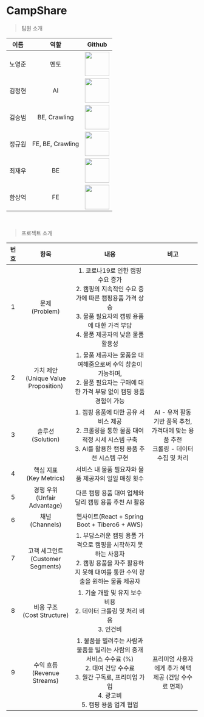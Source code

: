 # CampShare
> 팀원 소개
  
| 이름 | 역할 | Github |
|:-:|:-:|:-:|
| 노영준 | 멘토 | <a href="https://github.com/youngjun-99"><img src="https://avatars.githubusercontent.com/u/83204523?v=4" width="64" height="64"></a> | 
| 김정현 | AI | <a href="https://github.com/kjhz2"><img src="https://avatars.githubusercontent.com/u/146512830?v=4" width="64" height="64"></a> | 
| 김승범 | BE, Crawling | <a href="https://github.com/SeungBeom53"><img src="https://avatars.githubusercontent.com/u/132819503?v=4" width="64" height="64"></a> | 
| 정규원 | FE, BE, Crawling | <a href="https://github.com/digitpic"><img src="https://avatars.githubusercontent.com/u/63178849?v=4" width="64" height="64"></a> | 
| 최재우 | BE | <a href="https://github.com/cjw0324"><img src="https://avatars.githubusercontent.com/u/51539046?v=4" width="64" height="64"></a> | 
| 함상억 | FE | <a href="https://github.com/Sangeok"><img src="https://avatars.githubusercontent.com/u/103489700?v=4" width="64" height="64"></a> |
<br>

> 프로젝트 소개

|번호|항목|내용|비고|
|:-:|:-:|:-:|:-:|
|1|문제<br>(Problem)|1. 코로나19로 인한 캠핑 수요 증가<br>2. 캠핑의 지속적인 수요 증가에 따른 캠핑용품 가격 상승<br>3. 물품 필요자의 캠핑 용품에 대한 가격 부담<br>4. 물품 제공자의 낮은 물품 활용성|
|2|가치 제안<br>(Unique Value Proposition)|1. 물품 제공자는 물품을 대여해줌으로써 수익 창출이 가능하며,<br>2. 물품 필요자는 구매에 대한 가격 부담 없이 캠핑 용품 경험이 가능|
|3|솔루션<br>(Solution)|1. 캠핑 용품에 대한 공유 서비스 제공<br>2. 크롤링을 통한 물품 대여 적정 시세 시스템 구축<br>3. AI를 활용한 캠핑 용품 추천 시스템 구현|AI - 유저 활동 기반 품목 추천, 가격대에 맞는 용품 추천<br>크롤링 - 데이터 수집 및 처리|
|4|핵심 지표<br>(Key Metrics)|서비스 내 물품 필요자와 물품 제공자의 일일 매칭 횟수|
|5|경쟁 우위<br>(Unfair Advantage)|다른 캠핑 용품 대여 업체와 달리 캠핑 용품 추천 AI 활용|
|6|채널<br>(Channels)|웹사이트(React + Spring Boot + Tibero6 + AWS)|
|7|고객 세그먼트<br>(Customer Segments)|1. 부담스러운 캠핑 용품 가격으로 캠핑을 시작하지 못하는 사용자<br>2. 캠핑 용품을 자주 활용하지 못해 대여를 통한 수익 창출을 원하는 물품 제공자|
|8|비용 구조<br>(Cost Structure)|1. 기술 개발 및 유지 보수 비용<br>2. 데이터 크롤링 및 처리 비용<br>3. 인건비|
|9|수익 흐름<br>(Revenue Streams)|1. 물품을 빌려주는 사람과 물품을 빌리는 사람의 중개 서비스 수수료 (%)<br>2. 대여 건당 수수료<br>3. 월간 구독료, 프리미엄 가입<br>4. 광고비<br>5. 캠핑 용품 업계 협업|프리미엄 사용자에게 추가 혜택 제공 (건당 수수료 면제)|
